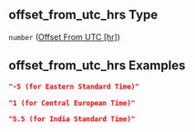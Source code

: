 ## offset_from_utc_hrs Type

`number` ([Offset From UTC \[hr\]](iea43\_wra_data_model-properties-measurement-location-measurement-location-properties-logger-configuration-logger-configuration-properties-offset-from-utc-hr.md))

## offset_from_utc_hrs Examples

```json
"-5 (for Eastern Standard Time)"
```

```json
"1 (for Central European Time)"
```

```json
"5.5 (for India Standard Time)"
```

